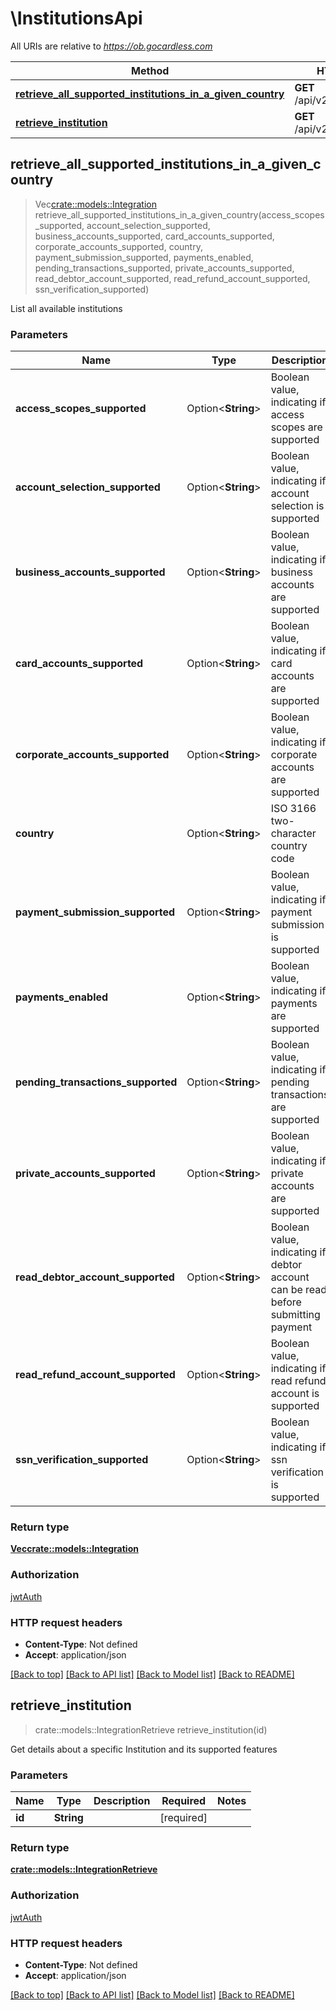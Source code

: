 # \InstitutionsApi

All URIs are relative to *https://ob.gocardless.com*

Method | HTTP request | Description
------------- | ------------- | -------------
[**retrieve_all_supported_institutions_in_a_given_country**](InstitutionsApi.md#retrieve_all_supported_institutions_in_a_given_country) | **GET** /api/v2/institutions/ | 
[**retrieve_institution**](InstitutionsApi.md#retrieve_institution) | **GET** /api/v2/institutions/{id}/ | 



## retrieve_all_supported_institutions_in_a_given_country

> Vec<crate::models::Integration> retrieve_all_supported_institutions_in_a_given_country(access_scopes_supported, account_selection_supported, business_accounts_supported, card_accounts_supported, corporate_accounts_supported, country, payment_submission_supported, payments_enabled, pending_transactions_supported, private_accounts_supported, read_debtor_account_supported, read_refund_account_supported, ssn_verification_supported)


List all available institutions

### Parameters


Name | Type | Description  | Required | Notes
------------- | ------------- | ------------- | ------------- | -------------
**access_scopes_supported** | Option<**String**> | Boolean value, indicating if access scopes are supported |  |
**account_selection_supported** | Option<**String**> | Boolean value, indicating if account selection is supported |  |
**business_accounts_supported** | Option<**String**> | Boolean value, indicating if business accounts are supported |  |
**card_accounts_supported** | Option<**String**> | Boolean value, indicating if card accounts are supported |  |
**corporate_accounts_supported** | Option<**String**> | Boolean value, indicating if corporate accounts are supported |  |
**country** | Option<**String**> | ISO 3166 two-character country code |  |
**payment_submission_supported** | Option<**String**> | Boolean value, indicating if payment submission is supported |  |
**payments_enabled** | Option<**String**> | Boolean value, indicating if payments are supported |  |
**pending_transactions_supported** | Option<**String**> | Boolean value, indicating if pending transactions are supported |  |
**private_accounts_supported** | Option<**String**> | Boolean value, indicating if private accounts are supported |  |
**read_debtor_account_supported** | Option<**String**> | Boolean value, indicating if debtor account can be read before submitting payment |  |
**read_refund_account_supported** | Option<**String**> | Boolean value, indicating if read refund account is supported |  |
**ssn_verification_supported** | Option<**String**> | Boolean value, indicating if ssn verification is supported |  |

### Return type

[**Vec<crate::models::Integration>**](Integration.md)

### Authorization

[jwtAuth](../README.md#jwtAuth)

### HTTP request headers

- **Content-Type**: Not defined
- **Accept**: application/json

[[Back to top]](#) [[Back to API list]](../README.md#documentation-for-api-endpoints) [[Back to Model list]](../README.md#documentation-for-models) [[Back to README]](../README.md)


## retrieve_institution

> crate::models::IntegrationRetrieve retrieve_institution(id)


Get details about a specific Institution and its supported features

### Parameters


Name | Type | Description  | Required | Notes
------------- | ------------- | ------------- | ------------- | -------------
**id** | **String** |  | [required] |

### Return type

[**crate::models::IntegrationRetrieve**](IntegrationRetrieve.md)

### Authorization

[jwtAuth](../README.md#jwtAuth)

### HTTP request headers

- **Content-Type**: Not defined
- **Accept**: application/json

[[Back to top]](#) [[Back to API list]](../README.md#documentation-for-api-endpoints) [[Back to Model list]](../README.md#documentation-for-models) [[Back to README]](../README.md)

